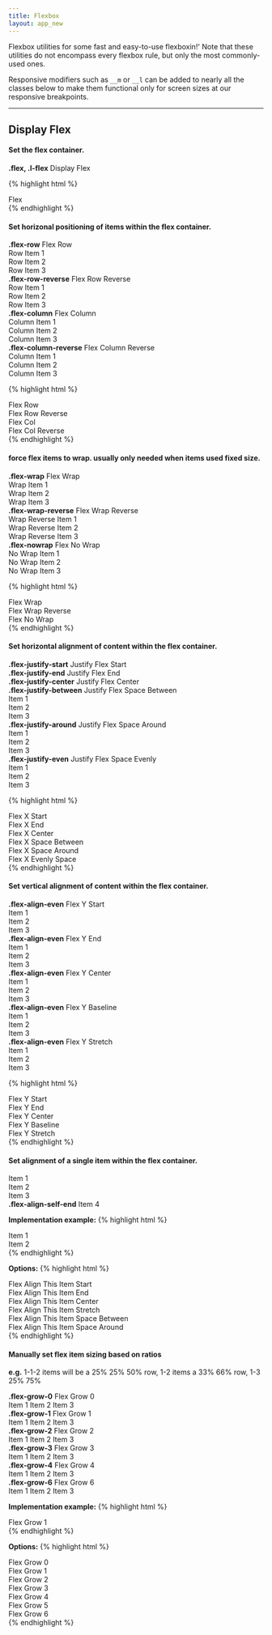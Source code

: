 ```yaml
---
title: Flexbox
layout: app_new
---
```


<p class="t-4">Flexbox utilities for some fast and easy-to-use flexboxin!' Note that these utilities do not encompass every flexbox rule, but only the most commonly-used ones.</p>
<p class="t-4">Responsive modifiers such as <code>__m</code> or <code>__l</code> can be added to nearly all the classes below to make them functional only for screen sizes at our responsive breakpoints.</p>

<hr />

## Display Flex

#### Set the flex container.

<div class="m-bottom-4 bg-c-g100 l-block">
	<p class="bg-c-g200 flex p-2 m-0"><strong>.flex, .l-flex</strong>&nbsp;Display Flex</p>
</div>

{% highlight html %}
<div class="flex">Flex</div>
{% endhighlight %}

#### Set horizonal positioning of items within the flex container.

<div class="flex flex-row m-bottom-4 bg-c-g100">
	<div class="bg-c-g200 p-2"><strong>.flex-row</strong> Flex Row</div><div class="bg-c-g100 p-2">Row Item 1</div><div class="bg-c-g100 p-2">Row Item 2</div><div class="bg-c-g100 p-2">Row Item 3</div>
</div>
<div class="flex flex-row-reverse m-bottom-4 bg-c-g100">
<div class="bg-c-g200 p-2"><strong>.flex-row-reverse</strong> Flex Row Reverse</div><div class="bg-c-g100 p-2">Row Item 1</div><div class="bg-c-g100 p-2">Row Item 2</div><div class="bg-c-g100 p-2">Row Item 3</div>
</div>

<div class="Grid--auto m-bottom">
<div class="flex flex-column bg-c-g100">
<div class="bg-c-g200 p-2"><strong>.flex-column</strong> Flex Column</div><div class="bg-c-g100 p-2">Column Item 1</div><div class="bg-c-g100 p-2">Column Item 2</div><div class="bg-c-g100 p-2">Column Item 3</div>
</div>
<div class="flex flex-column-reverse bg-c-g100">
<div class="bg-c-g200 p-2"><strong>.flex-column-reverse</strong> Flex Column Reverse</div><div class="bg-c-g100 p-2">Column Item 1</div><div class="bg-c-g100 p-2">Column Item 2</div><div class="bg-c-g100 p-2">Column Item 3</div>
</div>
</div><!--Grid-->

{% highlight html %}
<div class="flex flex-row">Flex Row</div>
<div class="flex flex-row-reverse">Flex Row Reverse</div>
<div class="flex flex-column">Flex Col</div>
<div class="flex flex-column-reverse">Flex Col Reverse</div>
{% endhighlight %}

#### force flex items to wrap. usually only needed when items used fixed size.
<div class="Grid--auto">
<div class="flex flex-wrap bg-c-g100 m-bottom">
<div class="bg-c-g200 p-2"><strong>.flex-wrap</strong> Flex Wrap</div><div class="bg-c-g100 p-2">Wrap Item 1</div><div class="bg-c-g100 p-2">Wrap Item 2</div><div class="bg-c-g100 p-2">Wrap Item 3</div>
</div>

<div class="flex flex-wrap-reverse bg-c-g100 m-bottom">
<div class="bg-c-g200 p-2"><strong>.flex-wrap-reverse</strong> Flex Wrap Reverse</div><div class="bg-c-g100 p-2">Wrap Reverse Item 1</div><div class="bg-c-g100 p-2">Wrap Reverse Item 2</div><div class="bg-c-g100 p-2">Wrap Reverse Item 3</div>
</div>
</div><!--Grid-->

<div class="flex flex-nowrap bg-c-g100 m-bottom">
<div class="bg-c-g200 p-2"><strong>.flex-nowrap</strong> Flex No Wrap</div><div class="bg-c-g100 p-2">No Wrap Item 1</div><div class="bg-c-g100 p-2">No Wrap Item 2</div><div class="bg-c-g100 p-2">No Wrap Item 3</div>
</div>

{% highlight html %}
<div class="flex flex-wrap">Flex Wrap</div>
<div class="flex flex-wrap-reverse">Flex Wrap Reverse</div>
<div class="flex flex-nowrap">Flex No Wrap</div>
{% endhighlight %}

#### Set **horizontal alignment of content** within the flex container.

<div class="flex flex-justify-start bg-c-g100 m-bottom">
<div class="bg-c-g200 p-2"><strong>.flex-justify-start</strong> Justify Flex Start</div>
</div>

<div class="flex flex-justify-end bg-c-g100 m-bottom">
<div class="bg-c-g200 p-2"><strong>.flex-justify-end</strong> Justify Flex End</div>
</div>

<div class="flex flex-justify-center bg-c-g100 m-bottom">
<div class="bg-c-g200 p-2"><strong>.flex-justify-center</strong> Justify Flex Center</div>
</div>

<div class="flex flex-justify-between bg-c-g100 m-bottom">
<div class="bg-c-g200 p-2"><strong>.flex-justify-between</strong> Justify Flex Space Between</div><div class="bg-c-g100 p-2">Item 1</div><div class="bg-c-g100 p-2">Item 2</div><div class="bg-c-g100 p-2">Item 3</div></div>

<div class="flex flex-justify-around bg-c-g100 m-bottom">
<div class="bg-c-g200 p-2"><strong>.flex-justify-around</strong> Justify Flex Space Around</div><div class="bg-c-g100 p-2">Item 1</div><div class="bg-c-g100 p-2">Item 2</div><div class="bg-c-g100 p-2">Item 3</div></div>

<div class="flex flex-justify-even bg-c-g100 m-bottom">
<div class="bg-c-g200 p-2"><strong>.flex-justify-even</strong> Justify Flex Space Evenly</div><div class="bg-c-g100 p-2">Item 1</div><div class="bg-c-g100 p-2">Item 2</div><div class="bg-c-g100 p-2">Item 3</div></div>

{% highlight html %}
<div class="flex flex-justify-start">Flex X Start</div>
<div class="flex flex-justify-end">Flex X End</div>
<div class="flex flex-justify-center">Flex X Center</div>
<div class="flex flex-justify-between">Flex X Space Between</div>
<div class="flex flex-justify-around">Flex X Space Around</div>
<div class="flex flex-justify-even">Flex X Evenly Space</div>
{% endhighlight %}

#### Set **vertical alignment of content** within the flex container.

<div class="Grid--auto">
	<div class="flex flex-column flex-align-start bg-c-g100 m-bottom">
		<div class="bg-c-g200 p-2"><strong>.flex-align-even</strong> Flex Y Start</div><div class="bg-c-g100 p-2">Item 1</div><div class="bg-c-g100 p-2">Item 2</div><div class="bg-c-g100 p-2">Item 3</div>
	</div>
	<div class="flex flex-column flex-align-end bg-c-g100 m-bottom">
		<div class="bg-c-g200 p-2"><strong>.flex-align-even</strong> Flex Y End</div><div class="bg-c-g100 p-2">Item 1</div><div class="bg-c-g100 p-2">Item 2</div><div class="bg-c-g100 p-2">Item 3</div>
	</div>
	<div class="flex flex-column flex-align-center bg-c-g100 m-bottom">
		<div class="bg-c-g200 p-2"><strong>.flex-align-even</strong> Flex Y Center</div><div class="bg-c-g100 p-2">Item 1</div><div class="bg-c-g100 p-2">Item 2</div><div class="bg-c-g100 p-2">Item 3</div>
	</div>
</div>

<div class="Grid--auto">
	<div class="flex flex-column flex-align-baseline bg-c-g100 m-bottom">
		<div class="bg-c-g200 p-2"><strong>.flex-align-even</strong> Flex Y Baseline</div><div class="bg-c-g100 p-2">Item 1</div><div class="bg-c-g100 p-2">Item 2</div><div class="bg-c-g100 p-2">Item 3</div>
	</div>
	<div class="flex flex-column flex-align-stretch bg-c-g100 m-bottom">
		<div class="bg-c-g200 p-2"><strong>.flex-align-even</strong> Flex Y Stretch</div><div class="bg-c-g100 p-2">Item 1</div><div class="bg-c-g100 p-2">Item 2</div><div class="bg-c-g100 p-2">Item 3</div>
	</div>
</div>

{% highlight html %}
<div class="flex flex-align-start">Flex Y Start</div>
<div class="flex flex-align-end">Flex Y End</div>
<div class="flex flex-align-center">Flex Y Center</div>
<div class="flex flex-align-baseline">Flex Y Baseline</div>
<div class="flex flex-align-stretch">Flex Y Stretch</div>
{% endhighlight %}

#### Set **alignment of a single item** within the flex container.

<div class="flex bg-c-g100 m-bottom">
	<div class="bg-c-g200 p-2">Item 1</div>
	<div class="bg-c-g200 p-2">Item 2</div>
	<div class="bg-c-g200 p-2">Item 3</div>
	<div class="bg-c-g200 flex-align-self-end p-2"><strong>.flex-align-self-end</strong> Item 4</div>
</div>

**Implementation example:**
{% highlight html %}
<div class="flex flex-column flex-align-start">
	<div>Item 1</div>
	<div class="flex-align-self-end">Item 2</div>
</div>
{% endhighlight %}

**Options:**
{% highlight html %}
<div class="flex-align-self-start"> Flex Align This Item Start</div>
<div class="flex-align-self-end"> Flex Align This Item End</div>
<div class="flex-align-self-center"> Flex Align This Item Center</div>
<div class="flex-align-self-stretch"> Flex Align This Item Stretch</div>
<div class="flex-align-self-between"> Flex Align This Item Space Between</div>
<div class="flex-align-self-around"> Flex Align This Item Space Around</div>
{% endhighlight %}

#### Manually set flex item sizing based on ratios
<p> <strong>e.g.</strong> 1-1-2 items will be a 25% 25% 50% row, 1-2 items a 33% 66% row, 1-3 25% 75%</p>


<div class="flex bg-c-g100 m-bottom">
	<div class="bg-c-g200 flex-grow-0 p-2"><strong>.flex-grow-0</strong> Flex Grow 0</div>
	<span class="bg-c-g100 flex-grow-1 p-2">Item 1</span>
	<span class="bg-c-g100 flex-grow-1 p-2">Item 2</span>
	<span class="bg-c-g100 flex-grow-1 p-2">Item 3</span>
</div>
<div class="flex bg-c-g100 m-bottom">
	<div class="bg-c-g200 flex-grow-1 p-2"><strong>.flex-grow-1</strong> Flex Grow 1</div>
	<span class="bg-c-g100 flex-grow-1 p-2">Item 1</span>
	<span class="bg-c-g100 flex-grow-1 p-2">Item 2</span>
	<span class="bg-c-g100 flex-grow-1 p-2">Item 3</span>
</div>
<div class="flex bg-c-g100 m-bottom">
	<div class="bg-c-g200 flex-grow-2 p-2"><strong>.flex-grow-2</strong> Flex Grow 2</div>
	<span class="bg-c-g100 flex-grow-1 p-2">Item 1</span>
	<span class="bg-c-g100 flex-grow-1 p-2">Item 2</span>
	<span class="bg-c-g100 flex-grow-1 p-2">Item 3</span>
</div>
<div class="flex bg-c-g100 m-bottom">
	<div class="bg-c-g200 flex-grow-3 p-2"><strong>.flex-grow-3</strong> Flex Grow 3</div>
	<span class="bg-c-g100 flex-grow-1 p-2">Item 1</span>
	<span class="bg-c-g100 flex-grow-1 p-2">Item 2</span>
	<span class="bg-c-g100 flex-grow-1 p-2">Item 3</span>
</div>
<div class="flex bg-c-g100 m-bottom">
	<div class="bg-c-g200 flex-grow-4 p-2"><strong>.flex-grow-4</strong> Flex Grow 4</div>
	<span class="bg-c-g100 flex-grow-1 p-2">Item 1</span>
	<span class="bg-c-g100 flex-grow-1 p-2">Item 2</span>
	<span class="bg-c-g100 flex-grow-1 p-2">Item 3</span>
</div>
<div class="flex bg-c-g100 m-bottom">
	<div class="bg-c-g200 flex-grow-6 p-2"><strong>.flex-grow-6</strong> Flex Grow 6</div>
	<span class="bg-c-g100 flex-grow-1 p-2">Item 1</span>
	<span class="bg-c-g100 flex-grow-1 p-2">Item 2</span>
	<span class="bg-c-g100 flex-grow-1 p-2">Item 3</span>
</div>

**Implementation example:**
{% highlight html %}
<div class="flex">
	<div class="flex-grow-1">Flex Grow 1</div>
</div>
{% endhighlight %}

**Options:**
{% highlight html %}
<div class="flex-grow-0">Flex Grow 0</div>
<div class="flex-grow-1">Flex Grow 1</div>
<div class="flex-grow-2">Flex Grow 2</div>
<div class="flex-grow-3">Flex Grow 3</div>
<div class="flex-grow-4">Flex Grow 4</div>
<div class="flex-grow-5">Flex Grow 5</div>
<div class="flex-grow-6">Flex Grow 6</div>
{% endhighlight %}
